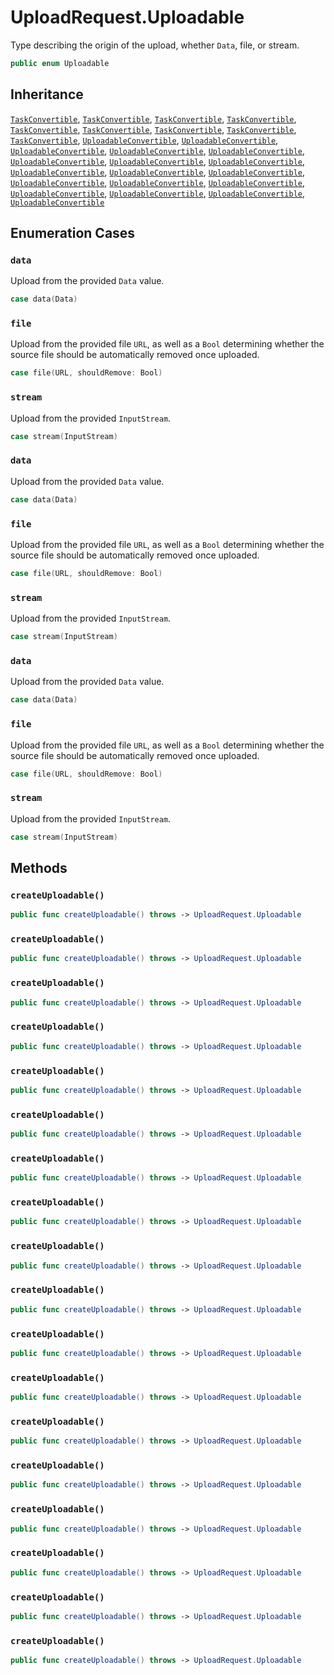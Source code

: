 # UploadRequest.Uploadable

Type describing the origin of the upload, whether `Data`, file, or stream.

``` swift
public enum Uploadable 
```

## Inheritance

[`TaskConvertible`](/TaskConvertible), [`TaskConvertible`](/TaskConvertible), [`TaskConvertible`](/TaskConvertible), [`TaskConvertible`](/TaskConvertible), [`TaskConvertible`](/TaskConvertible), [`TaskConvertible`](/TaskConvertible), [`TaskConvertible`](/TaskConvertible), [`TaskConvertible`](/TaskConvertible), [`TaskConvertible`](/TaskConvertible), [`UploadableConvertible`](/UploadableConvertible), [`UploadableConvertible`](/UploadableConvertible), [`UploadableConvertible`](/UploadableConvertible), [`UploadableConvertible`](/UploadableConvertible), [`UploadableConvertible`](/UploadableConvertible), [`UploadableConvertible`](/UploadableConvertible), [`UploadableConvertible`](/UploadableConvertible), [`UploadableConvertible`](/UploadableConvertible), [`UploadableConvertible`](/UploadableConvertible), [`UploadableConvertible`](/UploadableConvertible), [`UploadableConvertible`](/UploadableConvertible), [`UploadableConvertible`](/UploadableConvertible), [`UploadableConvertible`](/UploadableConvertible), [`UploadableConvertible`](/UploadableConvertible), [`UploadableConvertible`](/UploadableConvertible), [`UploadableConvertible`](/UploadableConvertible), [`UploadableConvertible`](/UploadableConvertible), [`UploadableConvertible`](/UploadableConvertible)

## Enumeration Cases

### `data`

Upload from the provided `Data` value.

``` swift
case data(Data)
```

### `file`

Upload from the provided file `URL`, as well as a `Bool` determining whether the source file should be
automatically removed once uploaded.

``` swift
case file(URL, shouldRemove: Bool)
```

### `stream`

Upload from the provided `InputStream`.

``` swift
case stream(InputStream)
```

### `data`

Upload from the provided `Data` value.

``` swift
case data(Data)
```

### `file`

Upload from the provided file `URL`, as well as a `Bool` determining whether the source file should be
automatically removed once uploaded.

``` swift
case file(URL, shouldRemove: Bool)
```

### `stream`

Upload from the provided `InputStream`.

``` swift
case stream(InputStream)
```

### `data`

Upload from the provided `Data` value.

``` swift
case data(Data)
```

### `file`

Upload from the provided file `URL`, as well as a `Bool` determining whether the source file should be
automatically removed once uploaded.

``` swift
case file(URL, shouldRemove: Bool)
```

### `stream`

Upload from the provided `InputStream`.

``` swift
case stream(InputStream)
```

## Methods

### `createUploadable()`

``` swift
public func createUploadable() throws -> UploadRequest.Uploadable 
```

### `createUploadable()`

``` swift
public func createUploadable() throws -> UploadRequest.Uploadable 
```

### `createUploadable()`

``` swift
public func createUploadable() throws -> UploadRequest.Uploadable 
```

### `createUploadable()`

``` swift
public func createUploadable() throws -> UploadRequest.Uploadable 
```

### `createUploadable()`

``` swift
public func createUploadable() throws -> UploadRequest.Uploadable 
```

### `createUploadable()`

``` swift
public func createUploadable() throws -> UploadRequest.Uploadable 
```

### `createUploadable()`

``` swift
public func createUploadable() throws -> UploadRequest.Uploadable 
```

### `createUploadable()`

``` swift
public func createUploadable() throws -> UploadRequest.Uploadable 
```

### `createUploadable()`

``` swift
public func createUploadable() throws -> UploadRequest.Uploadable 
```

### `createUploadable()`

``` swift
public func createUploadable() throws -> UploadRequest.Uploadable 
```

### `createUploadable()`

``` swift
public func createUploadable() throws -> UploadRequest.Uploadable 
```

### `createUploadable()`

``` swift
public func createUploadable() throws -> UploadRequest.Uploadable 
```

### `createUploadable()`

``` swift
public func createUploadable() throws -> UploadRequest.Uploadable 
```

### `createUploadable()`

``` swift
public func createUploadable() throws -> UploadRequest.Uploadable 
```

### `createUploadable()`

``` swift
public func createUploadable() throws -> UploadRequest.Uploadable 
```

### `createUploadable()`

``` swift
public func createUploadable() throws -> UploadRequest.Uploadable 
```

### `createUploadable()`

``` swift
public func createUploadable() throws -> UploadRequest.Uploadable 
```

### `createUploadable()`

``` swift
public func createUploadable() throws -> UploadRequest.Uploadable 
```
